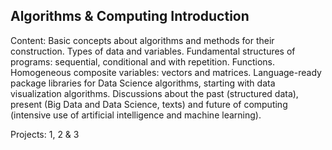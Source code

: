## Algorithms & Computing Introduction

<justified>
Content:
Basic concepts about algorithms and methods for their construction. Types of data and variables. Fundamental structures of programs: sequential, conditional and with repetition. Functions. Homogeneous composite variables: vectors and matrices. Language-ready package libraries for Data Science algorithms, starting with data visualization algorithms. Discussions about the past (structured data), present (Big Data and Data Science, texts) and future of computing (intensive use of artificial intelligence and machine learning).

Projects: 1, 2 & 3

